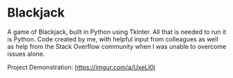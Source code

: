 # Blackjack
A game of Blackjack, built in Python using Tkinter.
All that is needed to run it is Python.
Code created by me, with helpful input from colleagues as well as help from the Stack Overflow community when I was unable to overcome issues alone.

Project Demonstration:
https://imgur.com/a/UxeLI0j
